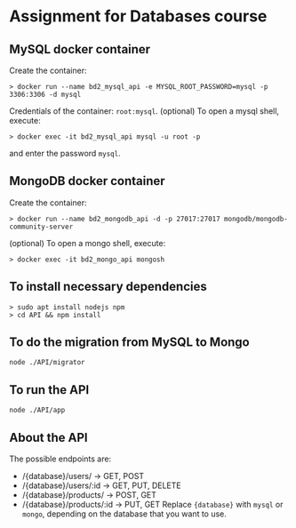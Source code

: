 # Assignment for Databases course

## MySQL docker container
Create the container:
```shell
> docker run --name bd2_mysql_api -e MYSQL_ROOT_PASSWORD=mysql -p 3306:3306 -d mysql
```
Credentials of the container: `root:mysql`. 
(optional) To open a mysql shell, execute:
```shell
> docker exec -it bd2_mysql_api mysql -u root -p
```
and enter the password `mysql`.

## MongoDB docker container
Create the container:
```shell
> docker run --name bd2_mongodb_api -d -p 27017:27017 mongodb/mongodb-community-server
```

(optional) To open a mongo shell, execute:
```shell
> docker exec -it bd2_mongo_api mongosh
```

## To install necessary dependencies
```shell
> sudo apt install nodejs npm
> cd API && npm install
```

## To do the migration from MySQL to Mongo
```shell
node ./API/migrator
```

## To run the API
```shell
node ./API/app
```

## About the API
The possible endpoints are:
- /{database}/users/ -> GET, POST
- /{database}/users/:id -> GET, PUT, DELETE
- /{database}/products/ -> POST, GET
- /{database}/products/:id -> PUT, GET
Replace `{database}` with `mysql` or `mongo`, depending on the database that you want to use.
